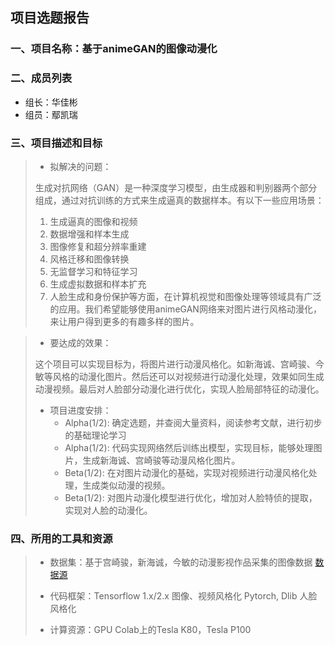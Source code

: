 ## 项目选题报告

### 一、项目名称：基于animeGAN的图像动漫化

### 二、成员列表

+ 组长：华佳彬
+ 组员：鄢凯瑞

### 三、项目描述和目标

> + 拟解决的问题：
>
> 生成对抗网络（GAN）是一种深度学习模型，由生成器和判别器两个部分组成，通过对抗训练的方式来生成逼真的数据样本。有以下一些应用场景：
> 1. 生成逼真的图像和视频 
> 2. 数据增强和样本生成 
> 3. 图像修复和超分辨率重建 
> 4. 风格迁移和图像转换 
> 5. 无监督学习和特征学习 
> 6. 生成虚拟数据和样本扩充 
> 7. 人脸生成和身份保护等方面，在计算机视觉和图像处理等领域具有广泛的应用。我们希望能够使用animeGAN网络来对图片进行风格动漫化，来让用户得到更多的有趣多样的图片。

> + 要达成的效果：
>
> 这个项目可以实现目标为，将图片进行动漫风格化。如新海诚、宫崎骏、今敏等风格的动漫化图片。然后还可以对视频进行动漫化处理，效果如同生成动漫视频。最后对人脸部分动漫化进行优化，实现人脸局部特征的动漫化。
>
> + 项目进度安排：
>   + Alpha(1/2): 确定选题，并查阅大量资料，阅读参考文献，进行初步的基础理论学习
>   + Alpha(1/2): 代码实现网络然后训练出模型，实现目标，能够处理图片，生成新海诚、宫崎骏等动漫风格化图片。
>   + Beta(1/2): 在对图片动漫化的基础，实现对视频进行动漫风格化处理，生成类似动漫的视频。
>   + Beta(1/2): 对图片动漫化模型进行优化，增加对人脸特侦的提取，实现对人脸的动漫化。


### 四、所用的工具和资源

> + 数据集：基于宫崎骏，新海诚，今敏的动漫影视作品采集的图像数据 [数据源](https://github.com/TachibanaYoshino/AnimeGANv2/releases/tag/1.0)
> 
> + 代码框架：Tensorflow 1.x/2.x 图像、视频风格化 Pytorch, Dlib 人脸风格化
> + 计算资源：GPU
> Colab上的Tesla K80，Tesla P100



